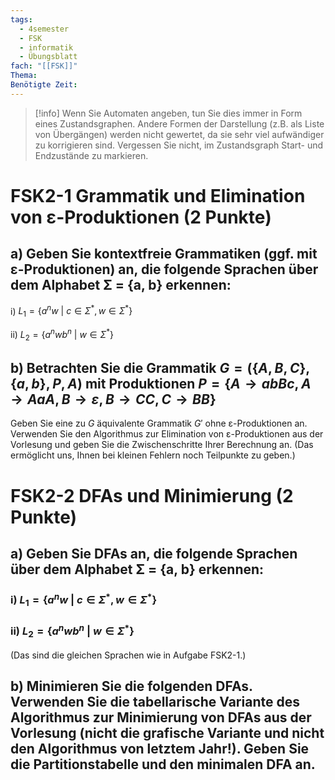 ```yaml
---
tags:
  - 4semester
  - FSK
  - informatik
  - Übungsblatt
fach: "[[FSK]]"
Thema: 
Benötigte Zeit:
---
```

> [!info] 
> Wenn Sie Automaten angeben, tun Sie dies immer in Form eines Zustandsgraphen. Andere Formen der Darstellung (z.B. als Liste von Übergängen) werden nicht gewertet, da sie sehr viel aufwändiger zu korrigieren sind. Vergessen Sie nicht, im Zustandsgraph Start- und Endzustände zu markieren.
# FSK2-1 Grammatik und Elimination von ε-Produktionen (2 Punkte)

## a) Geben Sie kontextfreie Grammatiken (ggf. mit ε-Produktionen) an, die folgende Sprachen über dem Alphabet Σ = {a, b} erkennen:

i) $L_1 = \{a^n w \ | \ c \in \Sigma^*, w \in \Sigma^*\}$

ii) $L_2 = \{a^n w b^n \ | \ w \in \Sigma^*\}$

## b) Betrachten Sie die Grammatik $G = (\{A, B, C\}, \{a, b\}, P, A)$ mit Produktionen $P = \{A \rightarrow abBc, A \rightarrow AaA, B \rightarrow \varepsilon, B \rightarrow CC, C \rightarrow BB\}$

Geben Sie eine zu $G$ äquivalente Grammatik $G'$ ohne ε-Produktionen an. Verwenden Sie den Algorithmus zur Elimination von ε-Produktionen aus der Vorlesung und geben Sie die Zwischenschritte Ihrer Berechnung an. (Das ermöglicht uns, Ihnen bei kleinen Fehlern noch Teilpunkte zu geben.)

# FSK2-2 DFAs und Minimierung (2 Punkte)

## a) Geben Sie DFAs an, die folgende Sprachen über dem Alphabet Σ = {a, b} erkennen:

### i) $L_1 = \{a^n w \ | \ c \in \Sigma^*, w \in \Sigma^*\}$

### ii) $L_2 = \{a^n w b^n \ | \ w \in \Sigma^*\}$

(Das sind die gleichen Sprachen wie in Aufgabe FSK2-1.)

## b) Minimieren Sie die folgenden DFAs. Verwenden Sie die tabellarische Variante des Algorithmus zur Minimierung von DFAs aus der Vorlesung (nicht die grafische Variante und nicht den Algorithmus von letztem Jahr!). Geben Sie die Partitionstabelle und den minimalen DFA an.

